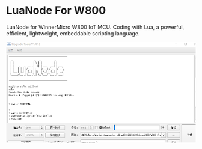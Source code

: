 # LuaNode For W800

LuaNode for WinnerMicro W800 IoT MCU. Coding with Lua, a powerful, efficient, lightweight, embeddable scripting language.

![Image text](https://github.com/Nicholas3388/LuaNodeForW800/blob/master/img/boot.png)
